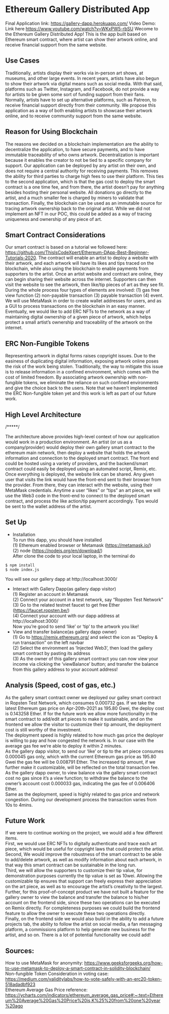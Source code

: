 # Ethereum Gallery Distributed App
Final Application link: https://gallery-dapp.herokuapp.com/ 
Video Demo: Link here https://www.youtube.com/watch?v=WKxPW5-rbSU
Wecome to the Ethereum Gallery Distributed App! This is the app built based on Ethereum smart contract, where artist can show their artwork online, and receive financial support from the same website.

## Use Cases
Traditionally, artists display their works via in-person art shows, at museums, and other large events. In recent years, artists have also begun to show their artwork via digital means such as social media. With that said, platforms such as Twitter, Instagram, and Facebook, do not provide a way for artists to be given some sort of funding support from their fans. Normally, artists have to set up alternative platforms, such as Patreon, to receive financial support directly from their community. We propose this application as a way of both enabling artists to showcase their artwork online, and to receive community support from the same website.

## Reason for Using Blockchain
The reasons we decided on a blockchain implementation are the ability to decentralize the application, to have secure payments, and to have immutable traceability of who owns artwork. Decentralization is important because it enables the creator to not be tied to a specific company for support. Our application can be deployed by any artist on their own, and does not require a central authority for receiving payments. This removes the ability for third parties to charge high fees to use their platform. This ties to the second application, which is that the gas cost to deploy the smart contract is a one time fee, and from there, the artist doesn’t pay for anything besides hosting their personal website. All donations go directly to the artist, and a much smaller fee is charged by miners to validate that transaction. Finally, the blockchain can be used as an immutable source for tracing artwork ownership back to the original artist. While we did not implement an NFT in our POC, this could be added as a way of tracing uniqueness and ownership of any piece of art.

## Smart Contract Considerations
Our smart contract is based on a tutorial we followed here: https://github.com/ThisIsCodeXpert/Ethereum-DApp-Best-Beginner-Tutorials-2020. The contract will enable an artist to deploy a website with their artwork, and each artwork will have its likes and tips traced on the blockchain, while also using the blockchain to enable payments from supporters to the artist. Once an artist website and contract are online, they can begin sharing their website across the internet. Supporters can then visit the website to see the artwork, then like/tip pieces of art as they see fit. During the whole process four types of elements are involved: (1) gas free view function (2) non-payable transaction (3) payable transaction (4) event. We will use MetaMask in order to create wallet addresses for users, and as a GUI to process transactions on the blockchain in an easy manner. Eventually, we would like to add ERC NFTs to the network as a way of maintaining digital ownership of a given piece of artwork, which helps protect a small artist’s ownership and traceability of the artwork on the internet.

## ERC Non-Fungible Tokens
Representing artwork in digital forms raises copyright issues. Due to the easiness of duplicating digital information, exposing artwork online poses the risk of the work being stolen. Traditionally, the way to mitigate this issue is to release information in a confined environment, which comes with the cost of limited freedom.  By associating artwork ownership with non-fungible tokens, we eliminate the reliance on such confined environments and give the choice back to the users. Note that we haven’t implemented the ERC Non-fungible token yet and this work is left as part of our future work.

## High Level Architecture
/*****/

The architecture above provides high-level context of how our application would work in a production environment. An artist (or us as a company/provider) would deploy their own gallery smart contract to the ethereum main network, then deploy a website that holds the artwork information and connection to the deployed smart contract. The front end could be hosted using a variety of providers, and the backend/smart contract could easily be deployed using an automated script, Remix, etc. Once everything is deployed, the website link can be shared. Any given user that visits the link would have the front-end sent to their browser from the provider. From there, they can interact with the website, using their MetaMask credentials. Anytime a user “likes” or “tips” an art piece, we will use the Web3 code in the front-end to connect to the deployed smart contract, and process the like action/tip payment accordingly. Tips would be sent to the wallet address of the artist.

## Set Up
* Installation<br>
To run this dapp, you should have installed <br>
(1) Ethereum enabled browser or Metamask (https://metamask.io/) <br>
(2) node (https://nodejs.org/en/download/)<br>
After clone the code to your local laptop, in the terminal do<br>
```
$ npm install
$ node index.js
```
You will see our gallery dapp at http://localhost:3000/ 
* Interact with Gallery Dapp(as gallery dapp visitor)<br>
(1) Register an account in Metamask<br>
(2) Connect your account in a test network, say “Ropsten Test Network”<br>
(3) Go to the related testnet faucet to get free Ether (https://faucet.ropsten.be/)<br>
(4) Connect your account with our dapp address at http://localhost:3000/<br>
Now you’re good to send ‘like’ or ‘tip’ to the artwork you like!
* View and transfer balance(as gallery dapp owner)<br>
(1) Go to https://remix.ethereum.org/ and select the icon as “Deploy & run transaction” on the left navbar<br>
(2) Select the environment as ‘Injected Web3’, then load the gallery smart contract by pasting its address<br>
(3) As the owner of this gallery smart contract you can now view your income via clicking the ‘viewBalance’ button; and transfer the balance from this gallery address to your account address!<br>

## Analysis (Speed, cost of gas, etc.)
As the gallery smart contract owner we deployed our galley smart contract in Ropsten Test Network, which consumes 0.000732 gas. If we take the latest Ethereum gas price on Apr-20th-2021 as 195.80 Gwei, the deploy cost is 0.143258 Ether. If for the future work we allow more functionality in the smart contract to add/edit art pieces to make it sustainable, and on the frontend we allow the visitor to customize their tip amount, the deployment cost is still worthy of the investment. <br>
The deployment speed is highly related to how much gas price the deployer is willing to pay and how congested the network is. In our case with the average gas fee we’re able to deploy it within 2 minutes.<br>
As the gallery dapp visitor, to send our ‘like’ or tip to the art piece consumes 0.000045 gas only, which with the current Ethereum gas price as 195.80 Gwei the gas fee will be 0.008791 Ether. The increased tip amount, if we further make it customizable, will be reflected on the total transaction fee. <br>
As the gallery dapp owner, to view balance via the gallery smart contract cost no gas since it’s a view function; to withdraw the balance to the owner’s account cost 0.000033 gas, indicating the gas fee of 0.006406 Ether. <br>
Same as the deployment, speed is highly related to gas price and network congestion. During our development process the transaction varies from 10s to 4mins.<br>

## Future Work
If we were to continue working on the project, we would add a few different items. <br>
First, we would use ERC NFTs to digitally authenticate and trace each art piece, which would be useful for copyright laws that could protect the artist. 
Second, We would improve the robustness of the smart contract to be able to add/delete artwork, as well as modify information about each artwork, in that way this smart contract can be sustainable in the long run.<br>
Third, we will allow the supporters to customize their tip value, for demonstration purposes currently the tip value is set as 10wei. Allowing the customizable tip ensures that support can freely express their appreciation on the art piece, as well as to encourage the artist’s creativity to the largest.<br>
Further, for this proof-of-concept product we have not built a feature for the gallery owner to view the balance and transfer the balance to his/her account on the frontend side, since these two operations can be executed on Remix directly. For completeness purposes we could build the frontend feature to allow the owner to execute these two operations directly.<br>
Finally, on the frontend side we would also build in the ability to add a future projects tab, the ability to follow the artist on social media, a fan messaging platform, a commissions platform to help generate new business for the artist, and so on. There is a lot of potential functionality we could add!

## Sources:
How to use MetaMask for anonymity: https://www.geeksforgeeks.org/how-to-use-metamask-to-deploy-a-smart-contract-in-solidity-blockchain/ <br>
Non-fungible Token Consideration in voting case: https://medium.com/validitylabs/how-to-vote-safely-with-an-erc20-token-518adadbf923 <br>
Ethereum Average Gas Price reference:
https://ycharts.com/indicators/ethereum_average_gas_price#:~:text=Ethereum%20Average%20Gas%20Price%20is,K%25%20from%20one%20year%20ago<br>


